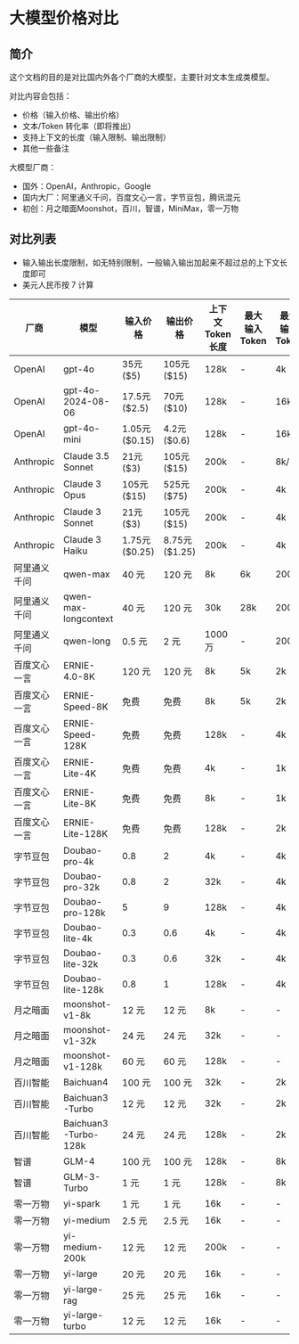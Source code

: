 # 大模型价格对比

## 简介

这个文档的目的是对比国内外各个厂商的大模型，主要针对文本生成类模型。

对比内容会包括：

* 价格（输入价格、输出价格）
* 文本/Token 转化率（即将推出）
* 支持上下文的长度（输入限制、输出限制）
* 其他一些备注

大模型厂商：

* 国外：OpenAI，Anthropic，Google
* 国内大厂：阿里通义千问，百度文心一言，字节豆包，腾讯混元
* 初创：月之暗面Moonshot，百川，智谱，MiniMax，零一万物

## 对比列表

* 输入输出长度限制，如无特别限制，一般输入输出加起来不超过总的上下文长度即可
* 美元人民币按 7 计算

| 厂商 | 模型 | 输入价格 | 输出价格 | 上下文 Token 长度 | 最大输入 Token | 最大输出 Token |
|----|----|----|----|----|----|----|
| OpenAI | gpt-4o | 35元 ($5) | 105元 ($15) | 128k | - | 4k |
| OpenAI | gpt-4o-2024-08-06 | 17.5元 ($2.5) | 70元 ($10) | 128k | - | 16k |
| OpenAI | gpt-4o-mini | 1.05元 ($0.15) | 4.2元 ($0.6) | 128k | - | 16k |
| Anthropic | Claude 3.5 Sonnet | 21元 ($3) | 105元 ($15) | 200k | - | 8k/4k |
| Anthropic | Claude 3 Opus | 105元 ($15) | 525元 ($75) | 200k | - | 4k |
| Anthropic | Claude 3 Sonnet | 21元 ($3) | 105元 ($15) | 200k | - | 4k |
| Anthropic | Claude 3 Haiku | 1.75元 ($0.25) | 8.75元 ($1.25) | 200k | - | 4k |
| 阿里通义千问 | qwen-max | 40 元 | 120 元 | 8k | 6k | 2000 |
| 阿里通义千问 | qwen-max-longcontext | 40 元 | 120 元 | 30k | 28k | 2000 |
| 阿里通义千问 | qwen-long | 0.5 元 | 2 元 | 1000 万 | - | 2000 |
| 百度文心一言 | ERNIE-4.0-8K | 120 元 | 120 元 | 8k | 5k | 2k |
| 百度文心一言 | ERNIE-Speed-8K | 免费 | 免费 | 8k | 5k | 2k |
| 百度文心一言 | ERNIE-Speed-128K | 免费 | 免费 | 128k | - | 4k |
| 百度文心一言 | ERNIE-Lite-4K | 免费 | 免费 | 4k | - | 1k |
| 百度文心一言 | ERNIE-Lite-8K | 免费 | 免费 | 8k | - | 1k |
| 百度文心一言 | ERNIE-Lite-128K | 免费 | 免费 | 128k | - | 2k |
| 字节豆包 | Doubao-pro-4k | 0.8 | 2 | 4k | - | 4k |
| 字节豆包 | Doubao-pro-32k | 0.8 | 2 | 32k | - | 4k |
| 字节豆包 | Doubao-pro-128k | 5 | 9 | 128k | - | 4k |
| 字节豆包 | Doubao-lite-4k | 0.3 | 0.6 | 4k | - | 4k |
| 字节豆包 | Doubao-lite-32k | 0.3 | 0.6 | 32k | - | 4k |
| 字节豆包 | Doubao-lite-128k | 0.8 | 1 | 128k | - | 4k |
| 月之暗面 | moonshot-v1-8k | 12 元 | 12 元 | 8k | - | - |
| 月之暗面 | moonshot-v1-32k | 24 元 | 24 元 | 32k |  - | - |
| 月之暗面 | moonshot-v1-128k | 60 元 | 60 元 | 128k | - | - |
| 百川智能 | Baichuan4 | 100 元 | 100 元 | 32k | - | 2k |
| 百川智能 | Baichuan3-Turbo | 12 元 | 12 元 | 32k | - | 2k |
| 百川智能 | Baichuan3-Turbo-128k | 24 元 | 24 元 | 128k | - | 2k |
| 智谱 | GLM-4 | 100 元 | 100 元 | 128k | - | 8k |
| 智谱 | GLM-3-Turbo | 1 元 | 1 元 | 128k | - | 8k |
| 零一万物 | yi-spark | 1 元 | 1 元 | 16k | - | - |
| 零一万物 | yi-medium | 2.5 元 | 2.5 元 | 16k |  - | - |
| 零一万物 | yi-medium-200k | 12 元 | 12 元 | 200k |  - | - |
| 零一万物 | yi-large | 20 元 | 20 元 | 16k | - | - |
| 零一万物 | yi-large-rag | 25 元 | 25 元 | 16k | - | - |
| 零一万物 | yi-large-turbo | 12 元 | 12 元 | 16k | - | - |
